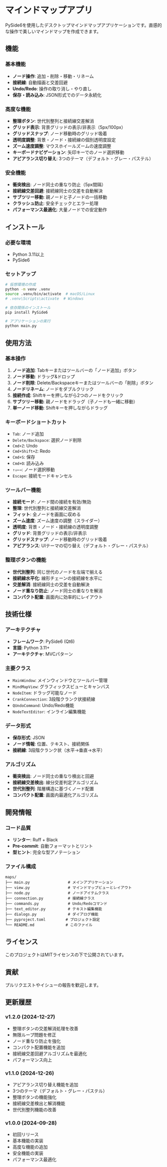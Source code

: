 # マインドマップアプリ

PySide6を使用したデスクトップマインドマップアプリケーションです。直感的な操作で美しいマインドマップを作成できます。

## 機能

### 基本機能
- **ノード操作**: 追加・削除・移動・リネーム
- **接続線**: 自動描画と交差回避
- **Undo/Redo**: 操作の取り消し・やり直し
- **保存・読み込み**: JSON形式でのデータ永続化

### 高度な機能
- **整理ボタン**: 世代別整列と接続線交差解消
- **グリッド表示**: 背景グリッドの表示/非表示（5px/100px）
- **グリッドスナップ**: ノード移動時のグリッド吸着
- **透明度調整**: 背景・ノード・接続線の個別透明度設定
- **ズーム速度調整**: マウスホイールズームの速度調整
- **キーボードナビゲーション**: 矢印キーでのノード選択移動
- **アピアランス切り替え**: 3つのテーマ（デフォルト・グレー・パステル）

### 安全機能
- **衝突検出**: ノード同士の重なり防止（5px間隔）
- **接続線交差回避**: 接続線同士の交差を自動解決
- **サブツリー移動**: 親ノードと子ノードの一括移動
- **クラッシュ防止**: 安全チェックとエラー処理
- **パフォーマンス最適化**: 大量ノードでの安定動作

## インストール

### 必要な環境
- Python 3.11以上
- PySide6

### セットアップ
```bash
# 仮想環境の作成
python -m venv .venv
source .venv/bin/activate  # macOS/Linux
# .venv\Scripts\activate  # Windows

# 依存関係のインストール
pip install PySide6

# アプリケーションの実行
python main.py
```

## 使用方法

### 基本操作
1. **ノード追加**: Tabキーまたはツールバーの「ノード追加」ボタン
2. **ノード移動**: ドラッグ&ドロップ
3. **ノード削除**: Delete/Backspaceキーまたはツールバーの「削除」ボタン
4. **ノードリネーム**: ノードをダブルクリック
5. **接続作成**: Shiftキーを押しながら2つのノードをクリック
6. **サブツリー移動**: 親ノードをドラッグ（子ノードも一緒に移動）
7. **単一ノード移動**: Shiftキーを押しながらドラッグ

### キーボードショートカット
- `Tab`: ノード追加
- `Delete/Backspace`: 選択ノード削除
- `Cmd+Z`: Undo
- `Cmd+Shift+Z`: Redo
- `Cmd+S`: 保存
- `Cmd+O`: 読み込み
- `↑↓←→`: ノード選択移動
- `Escape`: 接続モードキャンセル

### ツールバー機能
- **接続モード**: ノード間の接続を有効/無効
- **整理**: 世代別整列と接続線交差解消
- **フィット**: 全ノードを画面に収める
- **ズーム速度**: ズーム速度の調整（スライダー）
- **透明度**: 背景・ノード・接続線の透明度調整
- **グリッド**: 背景グリッドの表示/非表示
- **グリッドスナップ**: ノード移動時のグリッド吸着
- **アピアランス**: UIテーマの切り替え（デフォルト・グレー・パステル）

### 整理ボタンの機能
- **世代別整列**: 同じ世代のノードを左端で揃える
- **接続線水平化**: 線形チェーンの接続線を水平に
- **交差解消**: 接続線同士の交差を自動解決
- **ノード重なり防止**: ノード同士の重なりを解消
- **コンパクト配置**: 画面内に効率的にレイアウト

## 技術仕様

### アーキテクチャ
- **フレームワーク**: PySide6 (Qt6)
- **言語**: Python 3.11+
- **アーキテクチャ**: MVCパターン

### 主要クラス
- `MainWindow`: メインウィンドウとツールバー管理
- `MindMapView`: グラフィックスビューとキャンバス
- `NodeItem`: ドラッグ可能なノード
- `CrankConnection`: 3段階クランク状接続線
- `QUndoCommand`: Undo/Redo機能
- `NodeTextEditor`: インライン編集機能

### データ形式
- **保存形式**: JSON
- **ノード情報**: 位置、テキスト、接続関係
- **接続線**: 3段階クランク状（水平→垂直→水平）

### アルゴリズム
- **衝突検出**: ノード同士の重なり検出と回避
- **接続線交差検出**: 線分交差判定アルゴリズム
- **世代別整列**: 階層構造に基づくノード配置
- **コンパクト配置**: 画面内最適化アルゴリズム

## 開発情報

### コード品質
- **リンター**: Ruff + Black
- **Pre-commit**: 自動フォーマットとリント
- **型ヒント**: 完全な型アノテーション

### ファイル構成
```
maps/
├── main.py                 # メインアプリケーション
├── view.py                 # マインドマップビューとレイアウト
├── node.py                 # ノードアイテムクラス
├── connection.py           # 接続線クラス
├── commands.py             # Undo/Redoコマンド
├── text_editor.py          # テキスト編集機能
├── dialogs.py              # ダイアログ機能
├── pyproject.toml         # プロジェクト設定
└── README.md              # このファイル
```

## ライセンス

このプロジェクトはMITライセンスの下で公開されています。

## 貢献

プルリクエストやイシューの報告を歓迎します。

## 更新履歴

### v1.2.0 (2024-12-27)
- 整理ボタンの交差解消処理を改善
- 無限ループ問題を修正
- ノード重なり防止を強化
- コンパクト配置機能を追加
- 接続線交差回避アルゴリズムを最適化
- パフォーマンス向上

### v1.1.0 (2024-12-26)
- アピアランス切り替え機能を追加
- 3つのテーマ（デフォルト・グレー・パステル）
- 整理ボタンの機能強化
- 接続線交差検出と解消機能
- 世代別整列機能の改善

### v1.0.0 (2024-09-28)
- 初回リリース
- 基本機能の実装
- 高度な機能の追加
- 安全機能の実装
- パフォーマンス最適化

